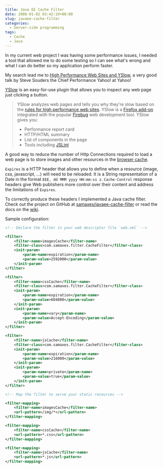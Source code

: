 ```yaml
---
title: Java EE Cache Filter
date: 2008-01-02 03:42:19+00:00
slug: javaee-cache-filter
categories:
  - Server-side programming
tags:
  - Cache
  - Java
---
```


In my current web project I was having some performance issues, I needed a tool that allowed me to do some testing so I can see what's wrong and what I can do better so my application perform faster.

My search lead me to [High Performance Web Sites and YSlow](http://www.youtube.com/watch?v=BTHvs3V8DBA), a very good talk by Steve Souders the Chief Performance Yahoo! at Yahoo!

[YSlow](http://developer.yahoo.com/yslow/) is an easy-for-use plugin that allows you to inspect any web page just clicking a button.

> YSlow analyzes web pages and tells you why they're slow based on the [rules for high performance web sites](http://developer.yahoo.com/performance/index.html#rules). YSlow is a [Firefox add-on](https://addons.mozilla.org/en-US/firefox/addon/5369/) integrated with the popular [Firebug](http://www.getfirebug.com/) web development tool. YSlow gives you:
>
> * Performance report card
> * HTTP/HTML summary
> * List of components in the page
> * Tools including [JSLint](http://jslint.com/)

A good way to reduce the number of Http Connections required to load a web page is to store images and other resources in the [browser cache](http://www.procata.com/cachetest/).

`Expires` is a HTTP header that allows you to define when a resource (image, css, javascript, ...) will need to be reloaded. It is a String representation of a Date in the format `EEE, dd MMM yyyy HH:mm:ss z`.
`Cache-Control` response headers give Web publishers more control over their content and address the limitations of `Expires`.

To correctly produce these headers I implemented a Java cache filter.
Check out the project on GitHub at [samaxes/javaee-cache-filter](https://github.com/samaxes/javaee-cache-filter) or read the docs on the [wiki](https://github.com/samaxes/javaee-cache-filter/wiki).

Sample configuration:

```xml
<!-- Declare the filter in your web descriptor file `web.xml` -->

<filter>
    <filter-name>imagesCache</filter-name>
    <filter-class>com.samaxes.filter.CacheFilter</filter-class>
    <init-param>
        <param-name>expiration</param-name>
        <param-value>2592000</param-value>
    </init-param>
</filter>

<filter>
    <filter-name>cssCache</filter-name>
    <filter-class>com.samaxes.filter.CacheFilter</filter-class>
    <init-param>
        <param-name>expiration</param-name>
        <param-value>604800</param-value>
    </init-param>
    <init-param>
        <param-name>vary</param-name>
        <param-value>Accept-Encoding</param-value>
    </init-param>
</filter>

<filter>
    <filter-name>jsCache</filter-name>
    <filter-class>com.samaxes.filter.CacheFilter</filter-class>
    <init-param>
        <param-name>expiration</param-name>
        <param-value>216000</param-value>
    </init-param>
    <init-param>
        <param-name>private</param-name>
        <param-value>true</param-value>
    </init-param>
</filter>

<!-- Map the filter to serve your static resources -->

<filter-mapping>
    <filter-name>imagesCache</filter-name>
    <url-pattern>/img/*</url-pattern>
</filter-mapping>

<filter-mapping>
    <filter-name>cssCache</filter-name>
    <url-pattern>*.css</url-pattern>
</filter-mapping>

<filter-mapping>
    <filter-name>jsCache</filter-name>
    <url-pattern>*.js</url-pattern>
</filter-mapping>
```
